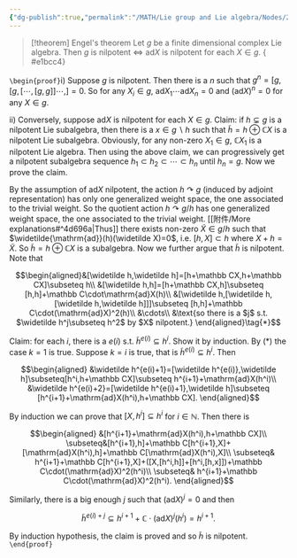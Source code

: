 ```yaml
---
{"dg-publish":true,"permalink":"/MATH/Lie group and Lie algebra/Nodes/2.2 Engel's theorem/","dgPassFrontmatter":true}
---
```



> [!theorem] Engel's theorem
> Let $g$ be a finite dimensional complex Lie algebra. Then $g$ is nilpotent $\iff$ $\mathrm{ad}X$ is nilpotent for each $X\in g$.
{ #e1bcc4}


`\begin{proof}`i) Suppose $g$ is nilpotent. Then there is a $n$ such that $g^n=[g,[g,[\cdots,[g,g]]\cdots,]=0$. So for any $X_i\in g$, $\mathrm{ad}X_1\cdots\mathrm{ad}X_n=0$ and $(\mathrm{ad}X)^n=0$ for any $X\in g$.

ii) Conversely, suppose $\mathrm{ad}X$ is nilpotent for each $X\in g$. Claim: if $h\subsetneq g$ is a nilpotent Lie subalgebra, then there is a $x\in g\backslash h$ such that $\tilde h=h\oplus \mathbb CX$ is a nilpotent Lie subalgebra. Obviously, for any non-zero $X_1\in g$, $\mathbb CX_1$ is a nilpotent Lie algebra. Then using the above claim, we can progressively get a nilpotent subalgebra sequence $h_1\subset h_2\subset\cdots\subset h_n$ until $h_n=g$. Now we prove the claim.

By the assumption of $\mathrm{ad}X$ nilpotent, the action $h\curvearrowright g$ (induced by adjoint representation) has only one generalized weight space, the one associated to the trivial weight. So the quotient action $h\curvearrowright g/h$ has one generalized weight space, the one associated to the trivial weight. [[附件/More explanations#^4d696a\|Thus]] there exists non-zero $\widetilde X\in g/h$ such that $\widetilde{\mathrm{ad}}(h)(\widetilde X)=0$, i.e. $[h,X]\subset h$ where $X+h=\tilde X$. So $\widetilde h=h\oplus\mathbb CX$ is a subalgebra. Now we further argue that $\widetilde h$ is nilpotent. Note that 

$$\begin{aligned}&[\widetilde h,\widetilde h]=[h+\mathbb CX,h+\mathbb CX]\subseteq h\\
&[\widetilde h,h]=[h+\mathbb CX,h]\subseteq [h,h]+\mathbb C\cdot\mathrm{ad}X(h)\\
&[\widetilde h,[\widetilde h,[\widetilde h,\widetilde h]]]\subseteq [h,h]+\mathbb C\cdot(\mathrm{ad}X)^2(h)\\
&\cdots\\
&\text{so there is a $j$ s.t. $\widetilde h^j\subseteq h^2$ by $X$ nilpotent.}
\end{aligned}\tag{*}$$

Claim: for each $i$, there is a $e(i)$ s.t. $\widetilde h^{e(i)}\subseteq h^i$. Show it by induction. By $(*)$ the case $k=1$ is true. Suppose $k=i$ is true, that is $\widetilde h^{e(i)}\subseteq h^i$. Then

$$\begin{aligned}
&\widetilde h^{e(i)+1}=[\widetilde h^{e(i)},\widetilde h]\subseteq[h^i,h+\mathbb CX]\subseteq h^{i+1}+\mathrm{ad}X(h^i)\\
&\widetilde h^{e(i)+2}=[\widetilde h^{e(i)+1},\widetilde h]\subseteq [h^{i+1}+\mathrm{ad}X(h^i),h+\mathbb CX]. 
\end{aligned}$$

By induction we can prove that $[X,h^i]\subseteq h^i$ for $i\in \mathbb{N}$. Then there is

$$\begin{aligned}
&[h^{i+1}+\mathrm{ad}X(h^i),h+\mathbb CX]\\
\subseteq&[h^{i+1},h]+\mathbb C[h^{i+1},X]+[\mathrm{ad}X(h^i),h]+\mathbb C[\mathrm{ad}X(h^i),X]\\
\subseteq& h^{i+1}+\mathbb C[h^{i+1},X]+([X,[h^i,h]]+[h^i,[h,x]])+\mathbb C\cdot(\mathrm{ad}X)^2(h^i)\\
\subseteq& h^{i+1}+\mathbb C\cdot(\mathrm{ad}X)^2(h^i).
\end{aligned}$$

Similarly, there is a big enough $j$ such that $(\mathrm{ad}X)^j=0$ and then

$$\widetilde h^{e(i)+j}\subseteq h^{i+1}+\mathbb C\cdot(\mathrm{ad}X)^j(h^i)=h^{i+1}.$$

By induction hypothesis, the claim is proved and so $\widetilde h$ is nilpotent.
`\end{proof}`